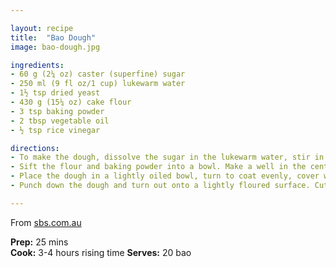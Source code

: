 ```yaml
---

layout: recipe
title:  "Bao Dough"
image: bao-dough.jpg

ingredients:
- 60 g (2¼ oz) caster (superfine) sugar
- 250 ml (9 fl oz/1 cup) lukewarm water
- 1½ tsp dried yeast
- 430 g (15¼ oz) cake flour
- 3 tsp baking powder
- 2 tbsp vegetable oil
- ½ tsp rice vinegar

directions:
- To make the dough, dissolve the sugar in the lukewarm water, stir in the yeast and set aside in a draught-free place for 10 minutes until it turns foamy.
- Sift the flour and baking powder into a bowl. Make a well in the centre, add the yeast mixture, oil, vinegar and a pinch of salt, then, using a wooden spoon, stir until well combined. Turn out onto a lightly floured bench and knead for 8–10 minutes until the dough is soft and pliable (this can also be done in an electric mixer with a dough hook attachment).
- Place the dough in a lightly oiled bowl, turn to coat evenly, cover with plastic wrap or a tea towel, and set aside in a draught-free place until doubled in size (1–2 hours or up to 3–4 hours on a cold day).
- Punch down the dough and turn out onto a lightly floured surface. Cut the dough in half.

---
```


From [sbs.com.au](https://www.sbs.com.au/food/recipes/bao-dough)

**Prep:** 25 mins  
**Cook:** 3-4 hours rising time
**Serves:** 20 bao